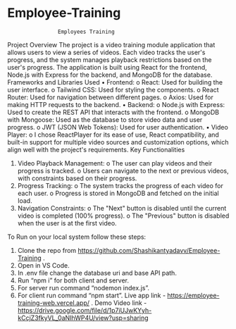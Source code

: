 ﻿# Employee-Training

					Employees Training

Project Overview
The project is a video training module application that allows users to view a series of videos. Each video tracks the user's progress, and the system manages playback restrictions based on the user's progress. The application is built using React for the frontend, Node.js with Express for the backend, and MongoDB for the database.
Frameworks and Libraries Used
•	Frontend:
o	React: Used for building the user interface.
o	Tailwind CSS: Used for styling the components.
o	React Router: Used for navigation between different pages.
o	Axios: Used for making HTTP requests to the backend.
•	Backend:
o	Node.js with Express: Used to create the REST API that interacts with the frontend.
o	MongoDB with Mongoose: Used as the database to store video data and user progress.
o	JWT (JSON Web Tokens): Used for user authentication.
•	Video Player:
o	I chose ReactPlayer for its ease of use, React compatibility, and built-in support for multiple video sources and customization options, which align well with the project's requirements.
Key Functionalities
1.	Video Playback Management:
o	The user can play videos and their progress is tracked.
o	Users can navigate to the next or previous videos, with constraints based on their progress.
2.	Progress Tracking:
o	The system tracks the progress of each video for each user.
o	Progress is stored in MongoDB and fetched on the initial load.
3.	Navigation Constraints:
o	The "Next" button is disabled until the current video is completed (100% progress).
o	The "Previous" button is disabled when the user is at the first video.

To Run on your local system follow these steps:
1.	Clone the repo from https://github.com/Shashikantyadavv/Employee-Training .
2.	Open in VS Code.
3.	In .env file change the database uri and base API path.
4.	Run “npm i” for both client and server.
5.	For server run command “nodemon index.js”.
6.	For client run command “npm start”.
Live app link - https://employee-training-web.vercel.app/ .
Demo Video link - https://drive.google.com/file/d/1p7iUJwKYyh-kCcjZ3fkyVL_0aNIhWP4U/view?usp=sharing 

